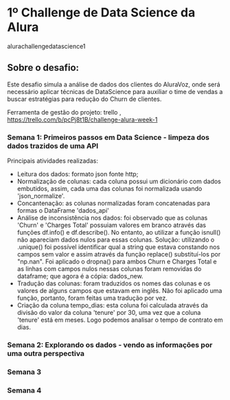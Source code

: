 # 1º Challenge de Data Science da Alura
alurachallengedatascience1

## Sobre o desafio:
Este desafio simula a análise de dados dos clientes do AluraVoz, onde será necessário aplicar técnicas de DataScience para auxiliar o time de vendas a buscar estratégias para redução do Churn de clientes.

Ferramenta de gestão do projeto: trello , https://trello.com/b/pcPj8t1B/challenge-alura-week-1

### Semana 1: Primeiros passos em Data Science - limpeza dos dados trazidos de uma API
Principais atividades realizadas: 
- Leitura dos dados: formato json fonte http;
- Normalização de colunas: cada coluna possui um dicionário com dados embutidos, assim, cada uma das colunas foi normalizada usando 'json_normalize'.
- Concantenação: as colunas normalizadas foram concatenadas para formas o DataFrame 'dados_api'
- Análise de inconsistência nos dados: foi observado que as colunas 'Churn' e 'Charges Total' possuiam valores em branco através das funções df.info() e df.describe(). No entanto, ao utilizar a função isnull() não apareciam dados nulos para essas colunas. Solução: utilizando o .unique() foi possível identificar qual a string que estava constando nos campos sem valor e assim através da função replace() substituí-los por "np.nan". 
Foi aplicado o dropna() para ambos Churn e Charges Total e as linhas com campos nulos nessas colunas foram removidas do dataframe; que agora é a cópia: dados_new.
- Tradução das colunas: foram traduzidos os nomes das colunas e os valores de alguns campos que estavam em inglês. Não foi aplicado uma função, portanto, foram feitas uma tradução por vez.
- Criação da coluna tempo_dias: esta coluna foi calculada através da divisão do valor da coluna 'tenure' por 30, uma vez que a coluna 'tenure' está em meses. Logo podemos analisar o tempo de contrato em dias.


### Semana 2: Explorando os dados - vendo as informações por uma outra perspectiva


### Semana 3
### Semana 4

